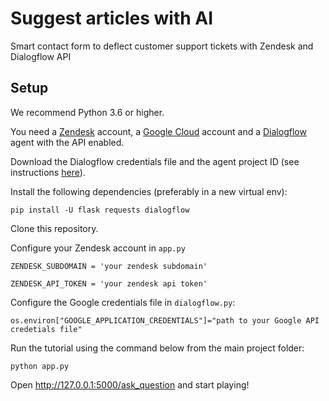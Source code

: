 # Suggest articles with AI
Smart contact form to deflect customer support tickets with Zendesk and Dialogflow API

## Setup

We recommend Python 3.6 or higher.

You need a [Zendesk](https://www.zendesk.com/) account, a [Google Cloud](https://cloud.google.com/) account and a [Dialogflow](https://cloud.google.com/dialogflow) agent with the API enabled. 

Download the Dialogflow credentials file and the agent project ID (see instructions [here](https://cloud.google.com/dialogflow/docs/quick/setup#auth)). 


Install the following dependencies (preferably in a new virtual env):

`pip install -U flask requests dialogflow`

Clone this repository.

Configure your Zendesk account in `app.py`

`ZENDESK_SUBDOMAIN = 'your zendesk subdomain'`

`ZENDESK_API_TOKEN = 'your zendesk api token'`

Configure the Google credentials file in `dialogflow.py`:

`os.environ["GOOGLE_APPLICATION_CREDENTIALS"]="path to your Google API credetials file"`


Run the tutorial using the command below from the main project folder:

`python app.py`

Open http://127.0.0.1:5000/ask_question and start playing!